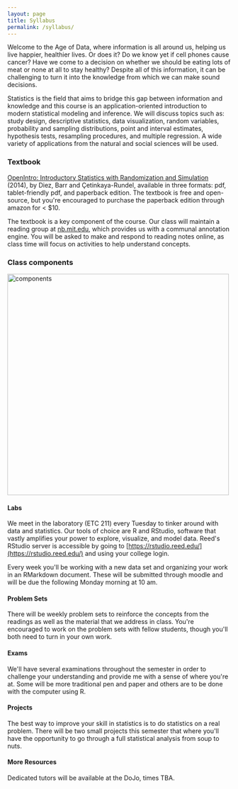 ```yaml
---
layout: page
title: Syllabus
permalink: /syllabus/
---
```


Welcome to the Age of Data, where information is all around us, helping us live 
happier, healthier lives. Or does it? Do we know yet if cell phones cause 
cancer? Have we come to a decision on whether we should be eating lots of meat 
or none at all to stay healthy? Despite all of this information, it can be 
challenging to turn it into the knowledge from which we can make sound
decisions.

Statistics is the field that aims to bridge this gap between information and 
knowledge and this course is an application-oriented introduction to modern 
statistical modeling and inference. We will discuss topics such as: study design, 
descriptive statistics, data visualization, random variables, probability and 
sampling distributions, point and interval estimates, hypothesis tests, 
resampling procedures, and multiple regression. A wide variety of applications 
from the natural and social sciences will be used.

### Textbook

[OpenIntro: Introductory Statistics with Randomization and Simulation](https://www.openintro.org/stat/textbook.php?stat_book=isrs) (2014),
by Diez, Barr and Çetinkaya-Rundel, available in three formats: pdf, 
tablet-friendly pdf, and paperback edition. The textbook is free and open-source,
but you're encouraged to purchase the paperback edition through amazon for < $10.

The textbook is a key component of the course. Our class will maintain a reading
group at [nb.mit.edu](http://nb.mit.edu), which provides us with a 
communal annotation engine. You will be asked to make and respond to reading 
notes online, as class time will focus on activities to help understand concepts.

### Class components

<img src="figs/4-components.png" alt="components" width="500">
 
#### Labs

We meet in the laboratory (ETC 211) every Tuesday to tinker around with data and
statistics. Our tools of choice are R and RStudio, software that vastly amplifies 
your power to explore, visualize, and model data. Reed's RStudio server is 
accessible by going to [https://rstudio.reed.edu/](https://rstudio.reed.edu/) 
and using your college login.

Every week you'll be working with a new data set and organizing your work in an
RMarkdown document. These will be submitted through moodle and will be due the
following Monday morning at 10 am.

#### Problem Sets

There will be weekly problem sets to reinforce the concepts from the readings as
well as the material that we address in class. You're encouraged to work on the 
problem sets with fellow students, though you'll both need to turn in your own 
work.

#### Exams

We'll have several examinations throughout the semester in order to challenge
your understanding and provide me with a sense of where you're at. Some will
be more traditional pen and paper and others are to be done with the computer
using R.

#### Projects

The best way to improve your skill in statistics is to do statistics on a real
problem. There will be two small projects this semester that where you'll have
the opportunity to go through a full statistical analysis from soup to nuts.

#### More Resources

Dedicated tutors will be available at the DoJo, times TBA.
